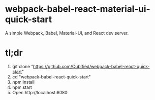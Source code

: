 # webpack-babel-react-material-ui-quick-start
A simple Webpack, Babel, Material-UI, and React dev server.

# tl;dr
1. git clone "https://github.com/Cubified/webpack-babel-react-quick-start"
2. cd "webpack-babel-react-quick-start"
3. npm install
4. npm start
5. Open http://localhost:8080
